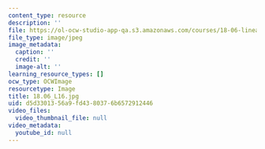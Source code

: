 ```yaml
---
content_type: resource
description: ''
file: https://ol-ocw-studio-app-qa.s3.amazonaws.com/courses/18-06-linear-algebra-spring-2010/d5d3301356a9fd4380376b6572912446_18.06_L16.jpg
file_type: image/jpeg
image_metadata:
  caption: ''
  credit: ''
  image-alt: ''
learning_resource_types: []
ocw_type: OCWImage
resourcetype: Image
title: 18.06_L16.jpg
uid: d5d33013-56a9-fd43-8037-6b6572912446
video_files:
  video_thumbnail_file: null
video_metadata:
  youtube_id: null
---
```

